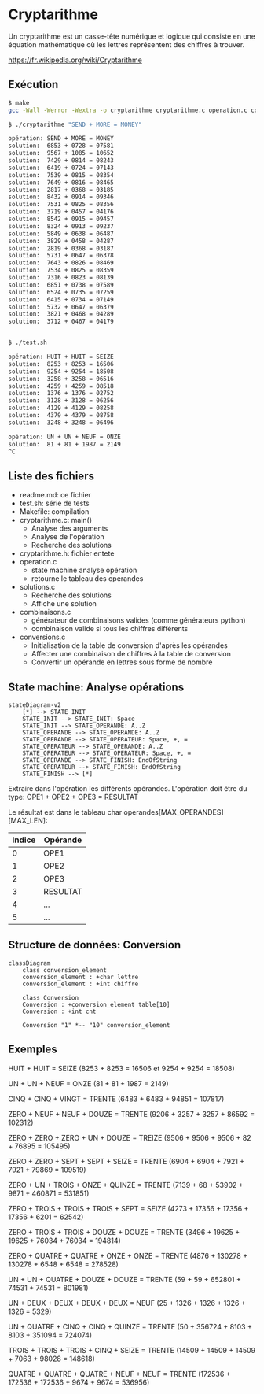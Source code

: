 # Cryptarithme

Un cryptarithme est un casse-tête numérique et logique qui consiste en une équation mathématique où les lettres représentent des chiffres à trouver. 

https://fr.wikipedia.org/wiki/Cryptarithme

## Exécution

```bash
$ make
gcc -Wall -Werror -Wextra -o cryptarithme cryptarithme.c operation.c conversions.c combinaisons.c solutions.c

$ ./cryptarithme "SEND + MORE = MONEY"

opération: SEND + MORE = MONEY
solution:  6853 + 0728 = 07581
solution:  9567 + 1085 = 10652
solution:  7429 + 0814 = 08243
solution:  6419 + 0724 = 07143
solution:  7539 + 0815 = 08354
solution:  7649 + 0816 = 08465
solution:  2817 + 0368 = 03185
solution:  8432 + 0914 = 09346
solution:  7531 + 0825 = 08356
solution:  3719 + 0457 = 04176
solution:  8542 + 0915 = 09457
solution:  8324 + 0913 = 09237
solution:  5849 + 0638 = 06487
solution:  3829 + 0458 = 04287
solution:  2819 + 0368 = 03187
solution:  5731 + 0647 = 06378
solution:  7643 + 0826 = 08469
solution:  7534 + 0825 = 08359
solution:  7316 + 0823 = 08139
solution:  6851 + 0738 = 07589
solution:  6524 + 0735 = 07259
solution:  6415 + 0734 = 07149
solution:  5732 + 0647 = 06379
solution:  3821 + 0468 = 04289
solution:  3712 + 0467 = 04179


$ ./test.sh

opération: HUIT + HUIT = SEIZE
solution:  8253 + 8253 = 16506
solution:  9254 + 9254 = 18508
solution:  3258 + 3258 = 06516
solution:  4259 + 4259 = 08518
solution:  1376 + 1376 = 02752
solution:  3128 + 3128 = 06256
solution:  4129 + 4129 = 08258
solution:  4379 + 4379 = 08758
solution:  3248 + 3248 = 06496

opération: UN + UN + NEUF = ONZE
solution:  81 + 81 + 1987 = 2149
^C
```

## Liste des fichiers

- readme.md: ce fichier
- test.sh: série de tests 
- Makefile: compilation
- cryptarithme.c: main()
    - Analyse des arguments
    - Analyse de l'opération
    - Recherche des solutions
- cryptarithme.h: fichier entete
- operation.c
    - state machine analyse opération
    - retourne le tableau des operandes
- solutions.c
    - Recherche des solutions
    - Affiche une solution
- combinaisons.c
    - générateur de combinaisons valides (comme générateurs python)
    - combinaison valide si tous les chiffres différents
- conversions.c
    - Initialisation de la table de conversion d'après les opérandes
    - Affecter une combinaison de chiffres à la table de conversion
    - Convertir un opérande en lettres sous forme de nombre


## State machine: Analyse opérations

```mermaid
stateDiagram-v2
    [*] --> STATE_INIT
    STATE_INIT --> STATE_INIT: Space
    STATE_INIT --> STATE_OPERANDE: A..Z
    STATE_OPERANDE --> STATE_OPERANDE: A..Z
    STATE_OPERANDE --> STATE_OPERATEUR: Space, +, =
    STATE_OPERATEUR --> STATE_OPERANDE: A..Z
    STATE_OPERATEUR --> STATE_OPERATEUR: Space, +, =
    STATE_OPERANDE --> STATE_FINISH: EndOfString
    STATE_OPERATEUR --> STATE_FINISH: EndOfString
    STATE_FINISH --> [*]
```

Extraire dans l'opération les différents opérandes. L'opération doit être du type:
OPE1 + OPE2 + OPE3 = RESULTAT

Le résultat est dans le tableau char operandes[MAX_OPERANDES][MAX_LEN]:

Indice | Opérande 
---------|----------
 0 | OPE1 
 1 | OPE2 
 2 | OPE3 
 3 | RESULTAT 
 4 | ... 
 5 | ... 

## Structure de données: Conversion

```mermaid
classDiagram
    class conversion_element
    conversion_element : +char lettre
    conversion_element : +int chiffre

    class Conversion
    Conversion : +conversion_element table[10]
    Conversion : +int cnt

    Conversion "1" *-- "10" conversion_element
```

## Exemples

HUIT + HUIT = SEIZE (8253 + 8253 = 16506 et 9254 + 9254 = 18508)

UN + UN + NEUF = ONZE (81 + 81 + 1987 = 2149)

CINQ + CINQ + VINGT = TRENTE (6483 + 6483 + 94851 = 107817)

ZERO + NEUF + NEUF + DOUZE = TRENTE (9206 + 3257 + 3257 + 86592 = 102312)

ZERO + ZERO + ZERO + UN + DOUZE = TREIZE (9506 + 9506 + 9506 + 82 + 76895 = 105495)

ZERO + ZERO + SEPT + SEPT + SEIZE = TRENTE (6904 + 6904 + 7921 + 7921 + 79869 = 109519)

ZERO + UN + TROIS + ONZE + QUINZE = TRENTE (7139 + 68 + 53902 + 9871 + 460871 = 531851)

ZERO + TROIS + TROIS + TROIS + SEPT = SEIZE (4273 + 17356 + 17356 + 17356 + 6201 = 62542)

ZERO + TROIS + TROIS + DOUZE + DOUZE = TRENTE (3496 + 19625 + 19625 + 76034 + 76034 = 194814)

ZERO + QUATRE + QUATRE + ONZE + ONZE = TRENTE (4876 + 130278 + 130278 + 6548 + 6548 = 278528)

UN + UN + QUATRE + DOUZE + DOUZE = TRENTE (59 + 59 + 652801 + 74531 + 74531 = 801981)

UN + DEUX + DEUX + DEUX + DEUX = NEUF (25 + 1326 + 1326 + 1326 + 1326 = 5329)

UN + QUATRE + CINQ + CINQ + QUINZE = TRENTE (50 + 356724 + 8103 + 8103 + 351094 = 724074)

TROIS + TROIS + TROIS + CINQ + SEIZE = TRENTE (14509 + 14509 + 14509 + 7063 + 98028 = 148618)

QUATRE + QUATRE + QUATRE + NEUF + NEUF = TRENTE (172536 + 172536 + 172536 + 9674 + 9674 = 536956)



